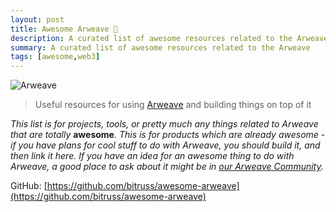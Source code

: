```yaml
---
layout: post
title: Awesome Arweave 🐘
description: A curated list of awesome resources related to the Arweave
summary: A curated list of awesome resources related to the Arweave
tags: [awesome,web3]
---
```


![Arweave](https://raw.githubusercontent.com/bitruss/awesome-arweave/main/arweave.png)

> Useful resources for using [Arweave](https://www.arweave.org/) and building things on top of it

_This list is for projects, tools, or pretty much any things related to Arweave that are totally_ **awesome**_. This is for products which are already awesome - if you have plans for cool stuff to do with Arweave, you should build it, and then link it here. If you have an idea for an awesome thing to do with Arweave, a good place to ask about it might be in [our Arweave Community](https://www.arweave.org/get-involved/community)._

GitHub: [https://github.com/bitruss/awesome-arweave](https://github.com/bitruss/awesome-arweave)
